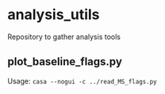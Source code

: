 # analysis_utils
Repository to gather analysis tools

## plot_baseline_flags.py

Usage:
`casa --nogui -c ../read_MS_flags.py`
